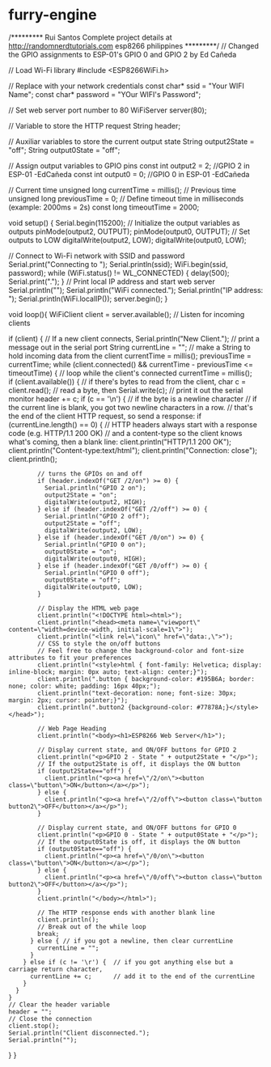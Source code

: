 # furry-engine
/*********
  Rui Santos
  Complete project details at http://randomnerdtutorials.com  esp8266 philippines
*********/
// Changed the GPIO assignments to ESP-01's GPIO 0 and GPIO 2 by Ed Cañeda

// Load Wi-Fi library
#include <ESP8266WiFi.h>

// Replace with your network credentials
const char* ssid     = "Your WIFI Name";
const char* password = "YOur WIFI's Password";

// Set web server port number to 80
WiFiServer server(80);

// Variable to store the HTTP request
String header;

// Auxiliar variables to store the current output state
String output2State = "off";
String output0State = "off";

// Assign output variables to GPIO pins
const int output2 = 2;  //GPIO 2 in ESP-01 -EdCañeda
const int output0 = 0;  //GPIO 0 in ESP-01 -EdCañeda

// Current time
unsigned long currentTime = millis();
// Previous time
unsigned long previousTime = 0; 
// Define timeout time in milliseconds (example: 2000ms = 2s)
const long timeoutTime = 2000;

void setup() {
  Serial.begin(115200);
  // Initialize the output variables as outputs
  pinMode(output2, OUTPUT);
  pinMode(output0, OUTPUT);
  // Set outputs to LOW
  digitalWrite(output2, LOW);
  digitalWrite(output0, LOW);

  // Connect to Wi-Fi network with SSID and password
  Serial.print("Connecting to ");
  Serial.println(ssid);
  WiFi.begin(ssid, password);
  while (WiFi.status() != WL_CONNECTED) {
    delay(500);
    Serial.print(".");
  }
  // Print local IP address and start web server
  Serial.println("");
  Serial.println("WiFi connected.");
  Serial.println("IP address: ");
  Serial.println(WiFi.localIP());
  server.begin();
}

void loop(){
  WiFiClient client = server.available();   // Listen for incoming clients

  if (client) {                             // If a new client connects,
    Serial.println("New Client.");          // print a message out in the serial port
    String currentLine = "";                // make a String to hold incoming data from the client
    currentTime = millis();
    previousTime = currentTime;
    while (client.connected() && currentTime - previousTime <= timeoutTime) { // loop while the client's connected
      currentTime = millis();         
      if (client.available()) {             // if there's bytes to read from the client,
        char c = client.read();             // read a byte, then
        Serial.write(c);                    // print it out the serial monitor
        header += c;
        if (c == '\n') {                    // if the byte is a newline character
          // if the current line is blank, you got two newline characters in a row.
          // that's the end of the client HTTP request, so send a response:
          if (currentLine.length() == 0) {
            // HTTP headers always start with a response code (e.g. HTTP/1.1 200 OK)
            // and a content-type so the client knows what's coming, then a blank line:
            client.println("HTTP/1.1 200 OK");
            client.println("Content-type:text/html");
            client.println("Connection: close");
            client.println();
            
            // turns the GPIOs on and off
            if (header.indexOf("GET /2/on") >= 0) {
              Serial.println("GPIO 2 on");
              output2State = "on";
              digitalWrite(output2, HIGH);
            } else if (header.indexOf("GET /2/off") >= 0) {
              Serial.println("GPIO 2 off");
              output2State = "off";
              digitalWrite(output2, LOW);
            } else if (header.indexOf("GET /0/on") >= 0) {
              Serial.println("GPIO 0 on");
              output0State = "on";
              digitalWrite(output0, HIGH);
            } else if (header.indexOf("GET /0/off") >= 0) {
              Serial.println("GPIO 0 off");
              output0State = "off";
              digitalWrite(output0, LOW);
            }
            
            // Display the HTML web page
            client.println("<!DOCTYPE html><html>");
            client.println("<head><meta name=\"viewport\" content=\"width=device-width, initial-scale=1\">");
            client.println("<link rel=\"icon\" href=\"data:,\">");
            // CSS to style the on/off buttons 
            // Feel free to change the background-color and font-size attributes to fit your preferences
            client.println("<style>html { font-family: Helvetica; display: inline-block; margin: 0px auto; text-align: center;}");
            client.println(".button { background-color: #195B6A; border: none; color: white; padding: 16px 40px;");
            client.println("text-decoration: none; font-size: 30px; margin: 2px; cursor: pointer;}");
            client.println(".button2 {background-color: #77878A;}</style></head>");
            
            // Web Page Heading
            client.println("<body><h1>ESP8266 Web Server</h1>");
            
            // Display current state, and ON/OFF buttons for GPIO 2  
            client.println("<p>GPIO 2 - State " + output2State + "</p>");
            // If the output2State is off, it displays the ON button       
            if (output2State=="off") {
              client.println("<p><a href=\"/2/on\"><button class=\"button\">ON</button></a></p>");
            } else {
              client.println("<p><a href=\"/2/off\"><button class=\"button button2\">OFF</button></a></p>");
            } 
               
            // Display current state, and ON/OFF buttons for GPIO 0  
            client.println("<p>GPIO 0 - State " + output0State + "</p>");
            // If the output0State is off, it displays the ON button       
            if (output0State=="off") {
              client.println("<p><a href=\"/0/on\"><button class=\"button\">ON</button></a></p>");
            } else {
              client.println("<p><a href=\"/0/off\"><button class=\"button button2\">OFF</button></a></p>");
            }
            client.println("</body></html>");
            
            // The HTTP response ends with another blank line
            client.println();
            // Break out of the while loop
            break;
          } else { // if you got a newline, then clear currentLine
            currentLine = "";
          }
        } else if (c != '\r') {  // if you got anything else but a carriage return character,
          currentLine += c;      // add it to the end of the currentLine
        }
      }
    }
    // Clear the header variable
    header = "";
    // Close the connection
    client.stop();
    Serial.println("Client disconnected.");
    Serial.println("");
  }
}
